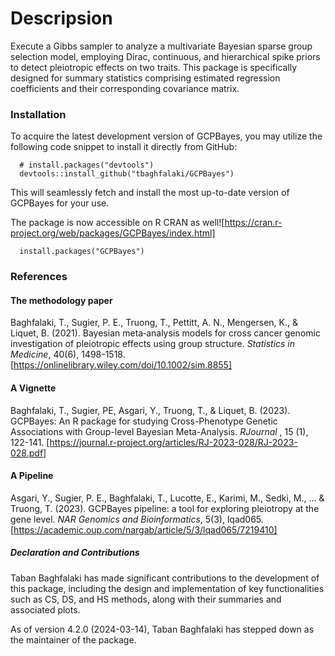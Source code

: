 # Descripsion 
Execute a Gibbs sampler to analyze a multivariate Bayesian sparse group selection model, employing Dirac, continuous, and hierarchical spike priors to detect pleiotropic effects on two traits. This package is specifically designed for summary statistics comprising estimated regression coefficients and their corresponding covariance matrix.

### Installation
To acquire the latest development version of GCPBayes, you may utilize the following code snippet to install it directly from GitHub:

```
  # install.packages("devtools")
  devtools::install_github("tbaghfalaki/GCPBayes")
```
This will seamlessly fetch and install the most up-to-date version of GCPBayes for your use.

The package is now accessible on R CRAN as well![https://cran.r-project.org/web/packages/GCPBayes/index.html]
```
  install.packages("GCPBayes")
```

### References 
#### The methodology paper
Baghfalaki, T., Sugier, P. E., Truong, T., Pettitt, A. N., Mengersen, K., & Liquet, B. (2021). Bayesian meta‐analysis models for cross cancer genomic investigation of pleiotropic effects using group structure. *Statistics in Medicine*, 40(6), 1498-1518. [https://onlinelibrary.wiley.com/doi/10.1002/sim.8855]

#### A Vignette
Baghfalaki, T., Sugier, PE, Asgari, Y., Truong, T., & Liquet, B. (2023). GCPBayes: An R package for studying Cross-Phenotype Genetic Associations with Group-level Bayesian Meta-Analysis. *RJournal* , 15 (1), 122-141. [https://journal.r-project.org/articles/RJ-2023-028/RJ-2023-028.pdf]

#### A Pipeline 
Asgari, Y., Sugier, P. E., Baghfalaki, T., Lucotte, E., Karimi, M., Sedki, M., ... & Truong, T. (2023). GCPBayes pipeline: a tool for exploring pleiotropy at the gene level. *NAR Genomics and Bioinformatics*, 5(3), lqad065. [https://academic.oup.com/nargab/article/5/3/lqad065/7219410]


##### Declaration and Contributions
Taban Baghfalaki has made significant contributions to the development of this package, including the design and implementation of key functionalities such as CS, DS, and HS methods, along with their summaries and associated plots.

As of version 4.2.0 (2024-03-14), Taban Baghfalaki has stepped down as the maintainer of the package.


